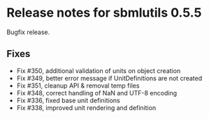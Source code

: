 # Release notes for sbmlutils 0.5.5

Bugfix release.

## Fixes
- Fix #350, additional validation of units on object creation
- Fix #349, better error message if UnitDefinitions are not created
- Fix #351, cleanup API & removal temp files
- Fix #348, correct handling of NaN and UTF-8 encoding
- Fix #336, fixed base unit definitions
- Fix #338, improved unit rendering and definition
